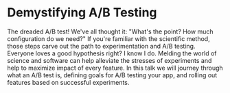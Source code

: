 # Demystifying A/B Testing

The dreaded A/B test! We've all thought it: "What's the point? How much configuration do we need?" If you're familiar with the scientific method, those steps carve out the path to experimentation and A/B testing. Everyone loves a good hypothesis right? I know I do. Melding the world of science and software can help alleviate the stresses of experiments and help to maximize impact of every feature. In this talk we will journey through what an A/B test is, defining goals for A/B testing your app, and rolling out features based on successful experiments.
